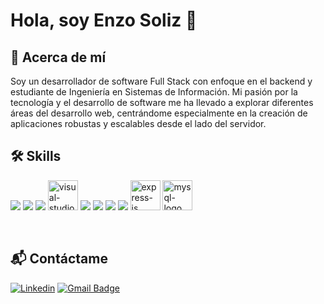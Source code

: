 # Hola, soy Enzo Soliz 👋

## 🚀 Acerca de mí
Soy un desarrollador de software Full Stack con enfoque en el backend y estudiante de Ingeniería en Sistemas de Información. Mi pasión por la tecnología y el desarrollo de software me ha llevado a explorar diferentes áreas del desarrollo web, centrándome especialmente en la creación de aplicaciones robustas y escalables desde el lado del servidor.

## 🛠️ Skills

<p align="left"> 
<a src="https://www.javascript.com/"><img src="https://img.icons8.com/color/48/000000/javascript.png"/></a>
<a src="https://reactjs.org/"><img src="https://img.icons8.com/color/48/000000/react-native.png"/></a>
<a src="https://nodejs.org/"><img src="https://img.icons8.com/color/48/000000/nodejs.png"/></a>
<a src="https://visualstudio.microsoft.com/"><img width="48" height="48" src="https://img.icons8.com/color/48/visual-studio-code-2019.png" alt="visual-studio-code-2019"/></a>
<a src="https://www.npmjs.com/"><img src="https://img.icons8.com/color/48/000000/npm.png"/></a>
<a src="https://github.com/"><img src="https://img.icons8.com/color/48/000000/github--v1.png"/></a>
<a src="https://www.w3schools.com/css/"><img src="https://img.icons8.com/color/48/000000/css3.png"/></a>
<a src="https://www.w3schools.com/html/"><img src="https://img.icons8.com/color/48/000000/html-5.png"/></a>
<a src="https://expressjs.com/es/"><img width="48" height="48" src="https://img.icons8.com/color/48/express-js.png" alt="express-js"/></a>
<a src="https://www.mysql.com"><img width="48" height="48" src="https://img.icons8.com/fluency/48/mysql-logo.png" alt="mysql-logo"/></a>
 </p>

<br>

## 📬 Contáctame

[![Linkedin](https://img.shields.io/badge/LinkedIn-0077B5?style=for-the-badge&logo=linkedin&logoColor=white)](linkedin.com/in/enzo-soliz/)
[![Gmail Badge](https://img.shields.io/badge/Gmail-D14836?style=for-the-badge&logo=gmail&logoColor=white)](mailto:enzosoliz95@gmail.com)
<br>
<br>

